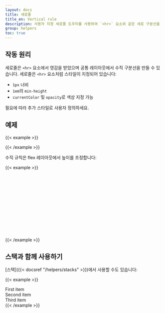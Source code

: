 ```yaml
---
layout: docs
title: 세로줄
title_en: Vertical rule
description: 사용자 지정 세로줄 도우미를 사용하여 `<hr>` 요소와 같은 세로 구분선을 만드세요.
group: helpers
toc: true
---
```


## 작동 원리

세로줄은 `<hr>` 요소에서 영감을 받았으며 공통 레이아웃에서 수직 구분선을 만들 수 있습니다. 세로줄은 `<hr>` 요소처럼 스타일이 지정되어 있습니다:

- `1px` 너비
- `1em`의 `min-height`
- `currentColor` 및 `opacity`로 색상 지정 가능

필요에 따라 추가 스타일로 사용자 정의하세요.

## 예제

{{< example >}}
<div class="vr"></div>
{{< /example >}}

수직 규칙은 flex 레이아웃에서 높이를 조정합니다:

{{< example >}}
<div class="d-flex" style="height: 200px;">
  <div class="vr"></div>
</div>
{{< /example >}}

## 스택과 함께 사용하기

[스택]({{< docsref "/helpers/stacks" >}})에서 사용할 수도 있습니다:

{{< example >}}
<div class="hstack gap-3">
  <div class="bg-light border">First item</div>
  <div class="bg-light border ms-auto">Second item</div>
  <div class="vr"></div>
  <div class="bg-light border">Third item</div>
</div>
{{< /example >}}
